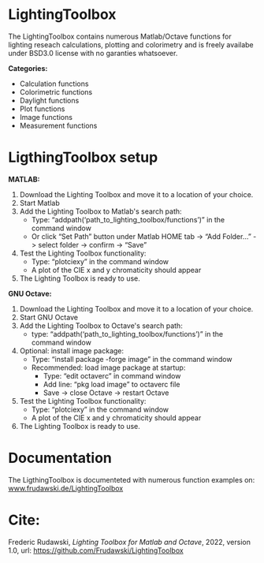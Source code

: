 # LightingToolbox
The LightingToolbox contains numerous Matlab/Octave functions for lighting reseach calculations, plotting and colorimetry and is freely availabe under BSD3.0 license with no garanties whatsoever.

**Categories:**
- Calculation functions
- Colorimetric functions
- Daylight functions
- Plot functions
- Image functions
- Measurement functions

# LigthingToolbox setup
**MATLAB:**
1. Download the Lighting Toolbox and move it to a location of your choice.
2. Start Matlab
3. Add the Lighting Toolbox to Matlab's search path:
  	- Type: “addpath(‘path_to_lighting_toolbox/functions’)” in the command window
    - Or click “Set Path” button under Matlab HOME tab -> “Add Folder…” -> select folder -> confirm -> “Save”
4. Test the Lighting Toolbox functionality:
    - Type: “plotciexy” in the command window
    - A plot of the CIE x and y chromaticity should appear
5. The Lighting Toolbox is ready to use.

**GNU Octave:**
1. Download the Lighting Toolbox and move it to a location of your choice.
2. Start GNU Octave
3. Add the Lighting Toolbox to Octave's search path:
    - type: “addpath(‘path_to_lighting_toolbox/functions’)” in the command window
4. Optional: install image package:
    - Type: “install package -forge image” in the command window
    - Recommended: load image package at startup:
        - Type: “edit octaverc” in command window
        - Add line: “pkg load image” to octaverc file
        - Save -> close Octave -> restart Octave
5. Test the Lighting Toolbox functionality:
    - Type: “plotciexy” in the command window
    - A plot of the CIE x and y chromaticity should appear
6. The Lighting Toolbox is ready to use.

# Documentation
The LigthingToolbox is documenteted with numerous function examples on: www.frudawski.de/LightingToolbox

# Cite:
Frederic Rudawski, *Lighting Toolbox for Matlab and Octave*, 2022, version 1.0, url: https://github.com/Frudawski/LightingToolbox


